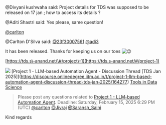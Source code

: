 @Divyani kushwaha said: Project details for TDS was supposed to be released on 17 jan ; how to access its details ?


@Aditi Shastri said: Yes please, same question!  

[@carlton](/u/carlton)


@Carlton D'Silva said: [@23f30007561](/u/23f30007561) [@adi3](/u/adi3)


It has been released. Thanks for keeping us on our toes ![:wink:](https://emoji.discourse-cdn.com/google/wink.png?v=12 ":wink:")  

[https://tds.s\-anand.net/\#/project\-1](https://tds.s-anand.net/#/project-1)





![](https://dub1.discourse-cdn.com/flex013/user_avatar/discourse.onlinedegree.iitm.ac.in/s.anand/48/15264_2.png)
[Project 1 \- LLM\-based Automation Agent \- Discussion Thread \[TDS Jan 2025]](https://discourse.onlinedegree.iitm.ac.in/t/project-1-llm-based-automation-agent-discussion-thread-tds-jan-2025/164277) [Tools in Data Science](/c/courses/tds-kb/34)


> Please post any questions related to [Project 1 \- LLM\-based Automation Agent](https://tds.s-anand.net/#/project-1). 
> Deadline: Saturday, February 15, 2025 6:29 PM (UTC) 
> [@carlton](/u/carlton) [@Jivraj](/u/jivraj) [@Saransh\_Saini](/u/saransh_saini)



Kind regards

